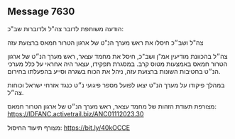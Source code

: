 ## Message 7630

הודעה משותפת לדובר צה"ל ולדוברות שב"כ:

צה"ל ושב״כ חיסלו את ראש מערך הנ"ט של ארגון הטרור חמאס ברצועת עזה

צה״ל בהכוונת מודיעין אמ"ן ושב"כ, חיסל את מחמד עצאר, ראש מערך הנ״ט של ארגון הטרור חמאס באמצעות מטוס קרב. במסגרת תפקידו, עצאר היה אחראי על כלל מערכי הנ״ט בחטיבות השונות ברצועת עזה, ניהל את הכוח בשגרה וסייע בהפעלתו בחירום.

במהלך פיקודו על מערך הנ"ט יצאו לפועל מספר פיגועי נ״ט כנגד אזרחי ישראל וכוחות צה״ל.

מצורפת תעודת הזהות של מחמד עצאר, ראש מערך הנ״ט של ארגון הטרור חמאס:  https://IDFANC.activetrail.biz/ANC01112023.30

מצורף תיעוד החיסול: https://bit.ly/40kOCCE

